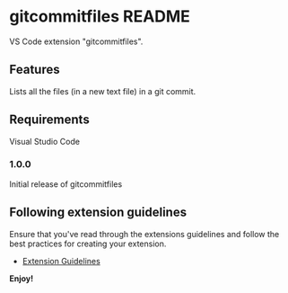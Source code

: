 # gitcommitfiles README
VS Code extension "gitcommitfiles". 

## Features

Lists all the files (in a new text file) in a git commit.

## Requirements

Visual Studio Code

### 1.0.0

Initial release of gitcommitfiles

## Following extension guidelines

Ensure that you've read through the extensions guidelines and follow the best practices for creating your extension.

* [Extension Guidelines](https://code.visualstudio.com/api/references/extension-guidelines)

**Enjoy!**
